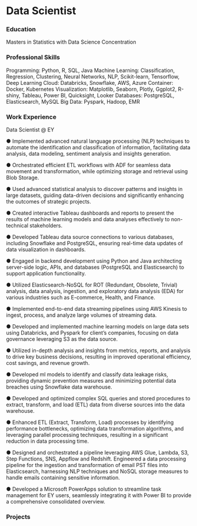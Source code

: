 # Data Scientist

### Education
Masters in Statistics with Data Science Concentration

### Professional Skills
Programming: Python, R, SQL, Java
Machine Learning: Classification, Regression, Clustering, Neural Networks, NLP, Scikit-learn, Tensorflow, Deep Learning
Cloud: Databricks, Snowflake, AWS, Azure
Container: Docker, Kubernetes
Visualization: Matplotlib, Seaborn, Plotly, Ggplot2, R-shiny, Tableau, Power BI, Quicksight, Looker
Databases: PostgreSQL, Elasticsearch, MySQL
Big Data: Pyspark, Hadoop, EMR

### Work Experience
Data Scientist @ EY

● Implemented advanced natural language processing (NLP) techniques to automate the identification and classification
of information, facilitating data analysis, data modeling, sentiment analysis and insights generation.

● Orchestrated efficient ETL workflows with ADF for seamless data movement and transformation, while optimizing
storage and retrieval using Blob Storage.

● Used advanced statistical analysis to discover patterns and insights in large datasets, guiding data-driven decisions and
significantly enhancing the outcomes of strategic projects.

● Created interactive Tableau dashboards and reports to present the results of machine learning models and data
analyses effectively to non-technical stakeholders.

● Developed Tableau data source connections to various databases, including Snowflake and PostgreSQL, ensuring
real-time data updates of data visualization in dashboards.

● Engaged in backend development using Python and Java architecting server-side logic, APIs, and databases (PostgreSQL
and Elasticsearch) to support application functionality.

● Utilized Elasticsearch-NoSQL for ROT (Redundant, Obsolete, Trivial) analysis, data analysis, ingestion, and exploratory
data analysis (EDA) for various industries such as E-commerce, Health, and Finance.

● Implemented end-to-end data streaming pipelines using AWS Kinesis to ingest, process, and analyze large volumes of
streaming data.

● Developed and implemented machine learning models on large data sets using Databricks, and Pyspark for client’s
companies, focusing on data governance leveraging S3 as the data source.

● Utilized in-depth analysis and insights from metrics, reports, and analysis to drive key business decisions, resulting in
improved operational efficiency, cost savings, and revenue growth.

● Developed ml models to identify and classify data leakage risks, providing dynamic prevention measures and minimizing
potential data breaches using Snowflake data warehouse.

● Developed and optimized complex SQL queries and stored procedures to extract, transform, and load (ETL) data from
diverse sources into the data warehouse.

● Enhanced ETL (Extract, Transform, Load) processes by identifying performance bottlenecks, optimizing data
transformation algorithms, and leveraging parallel processing techniques, resulting in a significant reduction in data
processing time.

● Designed and orchestrated a pipeline leveraging AWS Glue, Lambda, S3, Step Functions, SNS, Appflow and Redshift.
Engineered a data processing pipeline for the ingestion and transformation of email PST files into Elasticsearch,
harnessing NLP techniques and NoSQL storage measures to handle emails containing sensitive information.

● Developed a Microsoft PowerApps solution to streamline task management for EY users, seamlessly integrating it with
Power BI to provide a comprehensive consolidated overview.

### Projects
